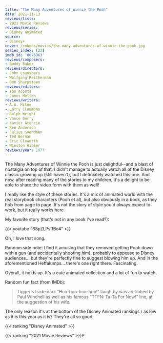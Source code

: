 ```yaml
---
title: "The Many Adventures of Winnie the Pooh"
date: 2021-11-13
reviews/lists:
- 2021 Movie Reviews
reviews/series:
- Disney Animated
source:
- Disney+
cover: /embeds/movies/the-many-adventures-of-winnie-the-pooh.jpg
series_index: [22]
imdb_id: '0076363'
reviews/composers:
- Buddy Baker
reviews/directors:
- John Lounsbery
- Wolfgang Reitherman
- Ben Sharpsteen
reviews/editors:
- Tom Acosta
- James Melton
reviews/writers:
- A.A. Milne
- Larry Clemmons
- Ralph Wright
- Vance Gerry
- Xavier Atencio
- Ken Anderson
- Julius Svendsen
- Ted Berman
- Eric Cleworth
- Winston Hibler
reviews/year: 1977
---
```

The Many Adventures of Winnie the Pooh is just delightful--and a blast of nostalgia on top of that. I didn't manage to actually watch all of the Disney classic growing up (still haven't), but I definiately watched this one. And now, after reading many of the stories to my children, it's a delight to be able to share the video form with them as well!

I really like the style of these stories. It's a mix of animated world with the real storybook characters (Pooh et al), but also obviously in a book, as they hob from page to page. It's not the story of style you'd always expect to work, but it really works here. 

<!--more-->

My favorite story (that's not in any book I've read?):

{{< youtube "68pZLPsRBc4" >}}

Oh, I love that song. 

Random side note: I find it amusing that they removed getting Pooh down with a gun (and accidentally shooting him), probably to appease to Disney audiences... but they're perfectly fine to suggest blowing him up. And in the aforementioned Heffalumps... there's one right there. Fascinating. 

Overall, it holds up. It's a cute animated collection and a lot of fun to watch. 

Random fun fact (from IMDb): 

>  Tigger's trademark "Hoo-hoo-hoo-hoo!" laugh by was ad-libbed by Paul Winchell as well as his famous "TTFN: Ta-Ta For Now!" line, at the suggestion of his wife.

The only reason it's at the bottom of the Disney Animated rankings / as low as it is this year as it is? They're all so good!

{{< ranking "Disney Animated" >}}

{{< ranking "2021 Movie Reviews" >}}P